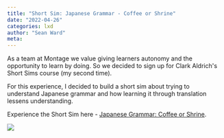 ```yaml
---
title: "Short Sim: Japanese Grammar - Coffee or Shrine"
date: "2022-04-26"
categories: lxd
author: "Sean Ward"
meta:
---
```


As a team at Montage we value giving learners autonomy and the opportunity to learn by doing. So we decided to sign up for Clark Aldrich's Short Sims course (my second time).

For this experience, I decided to build a short sim about trying to understand Japanese grammar and how learning it through translation lessens understanding.

Experience the Short Sim here - [Japanese Grammar: Coffee or Shrine](/projects/short-sim-japanese-coffeeshrine/index.html).

![](/images/short-sim-japanese-coffeeshrine.png)